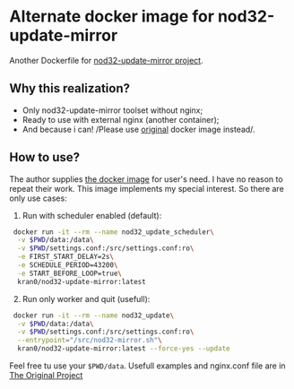# Alternate docker image for nod32-update-mirror

Another Dockerfile for [nod32-update-mirror project](https://github.com/tarampampam/nod32-update-mirror).

## Why this realization?
- Only nod32-update-mirror toolset without nginx;
- Ready to use with external nginx (another container);
- And because i can! /Please use [original](https://hub.docker.com/r/tarampampam/nod32-update-mirror/tags/) docker image instead/.

## How to use?

The author supplies [the docker image](https://hub.docker.com/r/tarampampam/nod32-update-mirror/tags/) for user's need. I have no reason to repeat their work.
This image implements my special interest. So there are only use cases:

1) Run with scheduler enabled (default):

```bash
 docker run -it --rm --name nod32_update_scheduler\
  -v $PWD/data:/data\
  -v $PWD/settings.conf:/src/settings.conf:ro\
  -e FIRST_START_DELAY=2s\
  -e SCHEDULE_PERIOD=43200\
  -e START_BEFORE_LOOP=true\
  kran0/nod32-update-mirror:latest
```

2) Run only worker and quit (usefull):

```bash
 docker run -it --rm --name nod32_update\
  -v $PWD/data:/data\
  -v $PWD/settings.conf:/src/settings.conf:ro\
  --entrypoint="/src/nod32-mirror.sh"\
  kran0/nod32-update-mirror:latest --force-yes --update
```

Feel free tu use your `$PWD/data`. Usefull examples and nginx.conf file are in [The Original Project](https://github.com/tarampampam/nod32-update-mirror)

